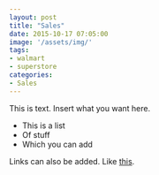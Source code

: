 ```yaml
---
layout: post
title: "Sales"
date: 2015-10-17 07:05:00
image: '/assets/img/'
tags:
- walmart 
- superstore
categories:
- Sales
---
```


This is text. Insert what you want here.

- This is a list
- Of stuff
- Which you can add

Links can also be added. Like [this](http://google.ca).




